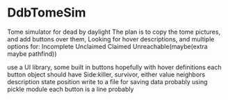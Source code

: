 # DdbTomeSim
Tome simulator for dead by daylight
The plan is to copy the tome pictures, and add buttons over them,
Looking for hover descriptions, and multiple options for:
    Incomplete
    Unclaimed
    Claimed
    Unreachable(maybe(extra maybe pathfind))

use a UI library, some built in buttons
hopefully with hover definitions
each button object should have
    Side:killer, survivor, either
    value
    neighbors
    description
    state
    position
write to a file for saving data probably using pickle module
each button is a line probably
    